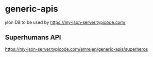 # generic-apis
json DB to be used by https://my-json-server.typicode.com/

## Superhumans API
https://my-json-server.typicode.com/emrejen/generic-apis/superheros
